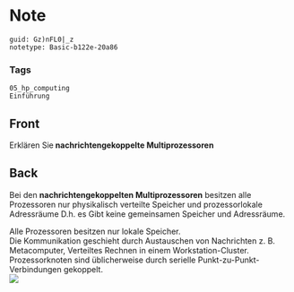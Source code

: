 # Note
```
guid: Gz)nFL0|_z
notetype: Basic-b122e-20a86
```

### Tags
```
05_hp_computing
Einführung
```

## Front
Erklären Sie<b> nachrichtengekoppelte Multiprozessoren</b>

## Back
Bei den <b>nachrichtengekoppelten Multiprozessoren</b> besitzen alle Prozessoren nur physikalisch verteilte Speicher und prozessorlokale Adressräume D.h. es Gibt keine gemeinsamen Speicher und Adressräume.<div>
</div><div>Alle Prozessoren besitzen nur lokale Speicher.</div><div>
</div><div>Die Kommunikation geschieht durch Austauschen von Nachrichten z. B. Metacomputer, Verteiltes Rechnen in einem Workstation-Cluster.</div><div>
</div><div>Prozessorknoten sind üblicherweise durch serielle Punkt-zu-Punkt-Verbindungen gekoppelt.</div><div>
</div><div><img src="paste-38a0ef5d38bc83a04c0d9091e27ed496aad6fedf.jpg">
</div>
